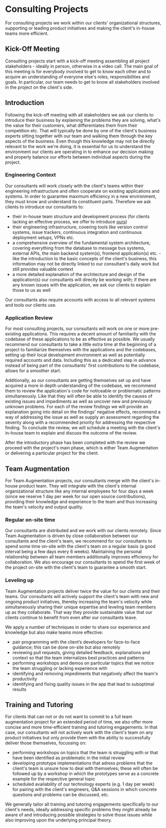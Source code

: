 # Consulting Projects

For consulting projects we work within our clients' organizational structures,
supporting or leading product initiatives and making the client's in-house teams
more efficient.

## Kick-Off Meeting

Consulting projects start with a kick-off meeting assembling all project
stakeholders - ideally in person, otherwise in a video call. The main goal of
this meeting is for everybody involved to get to know each other and to acquire
an understanding of everyone else's roles, responsibilities and goals. In
particular, our team needs to get to know all stakeholders involved in the
project on the client's side.

## Introduction

Following the kick-off meeting with all stakeholders we ask our clients to
introduce their business by explaining the problems they are solving, what's the
value for their customers, what differentiates them from their competition etc.
That will typically be done by one of the client's business experts sitting
together with our team and walking them through the key aspects of the business.
Even though this knowledge may not be directly relevant to the work we're doing,
it is essential for us to understand the environment our clients are operating
in to enhance our decision making and properly balance our efforts between
individual aspects during the project.

### Engineering Context

Our consultants will work closely with the client's teams within their
engineering infrastructure and often cooperate on existing applications and
systems. In order to guarantee maximum efficiency in a new environment, they
must know and understand its constituent parts. Therefore we ask clients to
introduce our consultants to:

- their in-house team structure and development process (for clients lacking an
  effective process, we offer to introduce
  [ours](./../../development-process#development-process))
- their engineering infrastructure, covering tools like version control systems,
  issue trackers, continuous integration and continuous deployment setups, VPNs
  etc.
- a comprehensive overview of the fundamental system architecture, covering
  everything from the database to message bus systems, external APIs, the main
  backend system(s), frontend application(s) etc. - like the introduction to the
  basic concepts of the client's business, this information may not be directly
  linked to our consultant's daily work but still provides valuable context
- a more detailed explanation of the architecture and design of the
  application(s) our consultants will directly be working with; if there are any
  known issues with the application, we ask our clients to explain those to us
  as well

Our consultants also require accounts with access to all relevant systems and
tools our clients use.

### Application Review

For most consulting projects, our consultants will work on one or more
pre-existing applications. This requires a decent amount of familiarity with the
codebase of these applications to be as effective as possible. We usually
recommend our consultants to take a little extra time at the beginning of a
project to familiarize themselves with the applications and the codebases,
setting up their local development environment as well as potentially required
accounts and data. Including this as a dedicated step in advance instead of
being part of the consultants' first contributions to the codebase, allows for a
smoother start.

Additionally, as our consultants are getting themselves set up and have acquired
a more in depth understanding of the codebase, we recommend them to review the
application's code for noticeable or problematic patterns simultaneously. Like
that they will often be able to identify the causes of existing issues and
impediments as well as uncover new and previously unknown problems. For each of
the review findings we will provide an explanation going into detail on the
findings' negative effects, recommend a way of addressing the issue as well as
supply an assessment regarding the severity along with a recommended priority
for addressing the respective finding. To conclude the review, we will schedule
a meeting with the client's in-house team to explain and discuss the outcome of
the review.

After the introductory phase has been completed with the review we proceed with
the project's main phase, which is either Team Augmentation or delivering a
particular project for the client.

## Team Augmentation

For Team Augmentation projects, our consultants merge with the client's in-house
product team. They will integrate with the client's internal organizational
structure like any internal employees for four days a week (since we reserve 1
day per week for our open source contributions), providing their knowledge and
experience to the team and thus increasing the team's velocity and output
quality.

### Regular on-site time

Our consultants are distributed and we work with our clients remotely. Since
Team Augmentation is driven by close collaboration between our consultants and
the client's team, we recommend for our consultants to spend some time on-site
with the client's team on a regular basis (a good interval being a few days
every 6 weeks). Maintaining the personal relationship between all team members
additionally improves efficiency for collaboration. We also encourage our
consultants to spend the first week of the project on-site with the client's
team to guarantee a smooth start.

### Leveling up

Team Augmentation projects deliver twice the value for our clients and their
teams. Our consultants will actively support the client's team with new and
ongoing product initiatives, thereby increasing the team's velocity while
simultaneously sharing their unique expertise and leveling team members up as
they collaborate. That way they provide sustainable value that our clients
continue to benefit from even after our consultants leave.

We apply a number of techniques in order to share our experience and knowledge
but also make teams more effective:

- pair programming with the client’s developers for face-to-face guidance; this
  can be done on-site but also remotely
- reviewing pull requests, giving detailed feedback, explanations and context so
  that the team internalizes best practices and patterns
- performing workshops and demos on particular topics that we notice the team
  struggling or lacking experience with
- identifying and removing impediments that negatively affect the team's
  productivity
- identifying and fixing quality issues in the app that lead to suboptimal
  results

## Training and Tutoring

For clients that can not or do not want to commit to a full team augmentation
project for an extended period of time, we also offer more concise and more
time-efficient training and tutoring engagements. In that case, our consultants
will not actively work with the client's team on any product initiatives but
only provide them with the ability to successfully deliver those themselves,
focussing on:

- performing workshops on topics that the team is struggling with or that have
  been identified as problematic in the initial review
- developing prototype implementations that adress problems that the client's
  team is unsure how to deal with themselves; these will often be followed up by
  a workshop in which the prototypes serve as a concrete example for the
  respective general topic
- scheduled availability of our technology experts (e.g. 1 day per week) for
  pairing with the client's engineers, Q&A sessions in which concrete questions
  and problems can be discussed, etc.

We generally tailor all training and tutoring engagements specifically to our
client's needs, ideally addressing specific problems they might already be aware
of and introducing possible strategies to solve those issues while also
improving upon the underlying principal theory.
